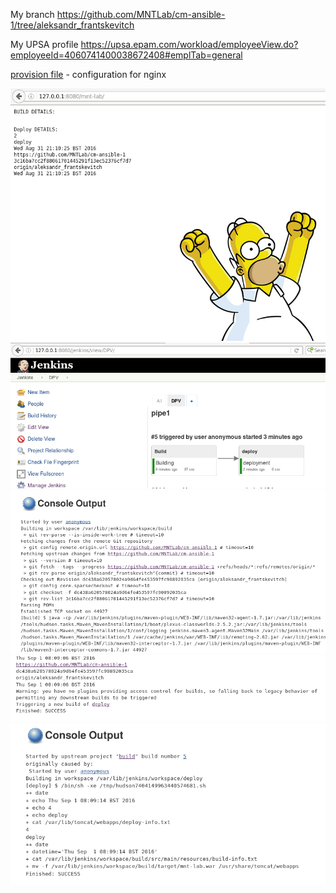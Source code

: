 My branch  https://github.com/MNTLab/cm-ansible-1/tree/aleksandr_frantskevitch

My UPSA profile https://upsa.epam.com/workload/employeeView.do?employeeId=4060741400038672408#emplTab=general

[provision file](/vagrant/ansible/provision.yml) - configuration for nginx

   


![alt text](https://github.com/MNTLab/cm-ansible-1/blob/aleksandr_frantskevitch/screens/Screenshot-3.png)
![alt text](https://github.com/MNTLab/cm-ansible-1/blob/aleksandr_frantskevitch/screens/Screenshot-4.png)
![alt text](https://github.com/MNTLab/cm-ansible-1/blob/aleksandr_frantskevitch/screens/Screenshot-5.png)
![alt text](https://github.com/MNTLab/cm-ansible-1/blob/aleksandr_frantskevitch/screens/Screenshot-6.png)
![alt text](https://github.com/MNTLab/cm-ansible-1/blob/aleksandr_frantskevitch/screens/Screenshot-7.png)
